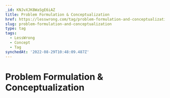```yaml
---
_id: KNJvXJK8WaSgE6iAZ
title: Problem Formulation & Conceptualization
href: https://lesswrong.com/tag/problem-formulation-and-conceptualization
slug: problem-formulation-and-conceptualization
type: tag
tags:
  - LessWrong
  - Concept
  - Tag
synchedAt: '2022-08-29T10:48:09.487Z'
---
```


# Problem Formulation & Conceptualization
